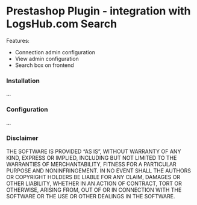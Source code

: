 # Prestashop Plugin - integration with LogsHub.com Search

Features:

- Connection admin configuration
- View admin configuration
- Search box on frontend

### Installation

...

### Configuration

...

### Disclaimer

THE SOFTWARE IS PROVIDED “AS IS”, WITHOUT WARRANTY OF ANY KIND, EXPRESS OR IMPLIED,
INCLUDING BUT NOT LIMITED TO THE WARRANTIES OF MERCHANTABILITY,
FITNESS FOR A PARTICULAR PURPOSE AND NONINFRINGEMENT.
IN NO EVENT SHALL THE AUTHORS OR COPYRIGHT HOLDERS BE LIABLE FOR ANY CLAIM,
DAMAGES OR OTHER LIABILITY, WHETHER IN AN ACTION OF CONTRACT, TORT OR OTHERWISE,
ARISING FROM, OUT OF OR IN CONNECTION WITH THE SOFTWARE
OR THE USE OR OTHER DEALINGS IN THE SOFTWARE.